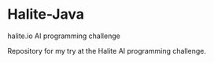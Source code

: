 # Halite-Java
halite.io AI programming challenge

Repository for my try at the Halite AI programming challenge.
